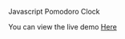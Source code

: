 Javascript Pomodoro Clock

You can view the live demo <a href="https://jackma1206.github.io/pomodoro-clock/">Here</a>
